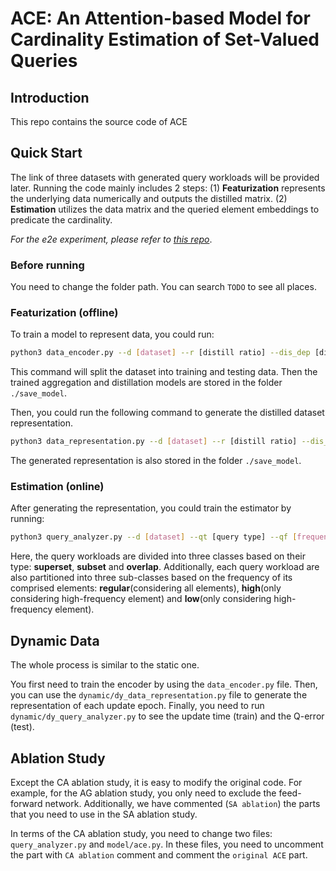 # ACE: An Attention-based Model for Cardinality Estimation of Set-Valued Queries
## Introduction
This repo contains the source code of ACE

## Quick Start
The link of three datasets with generated query workloads will be provided later. Running the code mainly includes 2 steps: (1) **Featurization** represents the underlying data numerically and outputs the distilled matrix. (2) **Estimation** utilizes the data matrix and the queried element embeddings to predicate the cardinality. 

*For the e2e experiment, please refer to [this repo](https://github.com/dbis-ukon/lplm)*.

### Before running
You need to change the folder path. You can search `TODO` to see all places.

### Featurization (offline)
To train a model to represent data, you could run:
```bash
python3 data_encoder.py --d [dataset] --r [distill ratio] --dis_dep [distill depth]
```
This command will split the dataset into training and testing data. Then the trained aggregation and distillation models are stored in the folder `./save_model`.

Then, you could run the following command to generate the distilled dataset representation.
```bash
python3 data_representation.py --d [dataset] --r [distill ratio] --dis_sep [distill depth]
```

The generated representation is also stored in the folder `./save_model`.

### Estimation (online)
After generating the representation, you could train the estimator by running:
```bash
python3 query_analyzer.py --d [dataset] --qt [query type] --qf [frequency]
```
Here, the query workloads are divided into three classes based on their type: **superset**, **subset** and **overlap**. Additionally, each query workload are also partitioned into three sub-classes based on the frequency of its comprised elements: **regular**(considering all elements), **high**(only considering high-frequency element) and **low**(only considering high-frequency element).

## Dynamic Data

The whole process is similar to the static one.

You first need to train the encoder by using the `data_encoder.py` file. Then, you can use the `dynamic/dy_data_representation.py` file to generate the representation of each update epoch. Finally, you need to run `dynamic/dy_query_analyzer.py` to see the update time (train) and the Q-error (test).

## Ablation Study

Except the CA ablation study, it is easy to modify the original code. For example, for the AG ablation study, you only need to exclude the feed-forward network. Additionally, we have commented (`SA ablation`) the parts that you need to use in the SA ablation study.

In terms of the CA ablation study, you need to change two files: `query_analyzer.py` and `model/ace.py`. In these files, you need to uncomment the part with `CA ablation` comment and comment the `original ACE` part.


